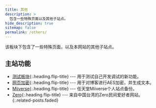 ```yaml
---
title: 其他
description: >
  包含一些特殊页面以及其他子站点。
hide_description: true
sitemap: false
permalink: /others/
---
```


该板块下包含了一些特殊页面，以及本网站的其他子站点。

## 主站功能
* [测试板块]{:.heading.flip-title} --- 用于测试自己开发调试的新功能。
* [网页加密]{:.heading.flip-title} --- 用于对博客进行AES加密，并生成文本。
* [Miiverse]{:.heading.flip-title} --- 任天堂Miiverse个人站点备份。
* [Zero]{:.heading.flip-title} --- 来自中国台湾的Zero民间爱好者网站。
{:.related-posts.faded}

[测试板块]: ../docs/
[网页加密]: ../md2html/doEncrypt.html
[Miiverse]: ../Miiverse/index.html
[Zero]: ../zero/zero.html
